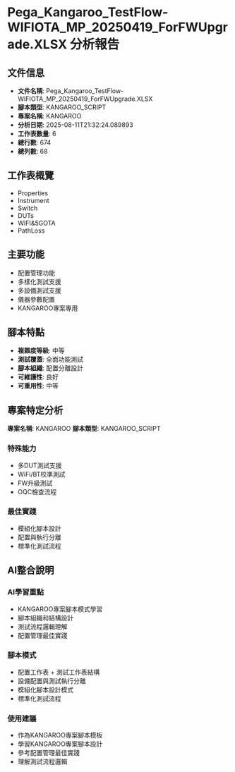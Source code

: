 # Pega_Kangaroo_TestFlow-WIFIOTA_MP_20250419_ForFWUpgrade.XLSX 分析報告

## 文件信息

- **文件名稱**: Pega_Kangaroo_TestFlow-WIFIOTA_MP_20250419_ForFWUpgrade.XLSX
- **腳本類型**: KANGAROO_SCRIPT
- **專案名稱**: KANGAROO
- **分析日期**: 2025-08-11T21:32:24.089893
- **工作表數量**: 6
- **總行數**: 674
- **總列數**: 68

## 工作表概覽

- Properties
- Instrument
- Switch
- DUTs
- WIFI&5GOTA
- PathLoss

## 主要功能

- 配置管理功能
- 多樣化測試支援
- 多設備測試支援
- 儀器參數配置
- KANGAROO專案專用

## 腳本特點

- **複雜度等級**: 中等
- **測試覆蓋**: 全面功能測試
- **腳本組織**: 配置分離設計
- **可維護性**: 良好
- **可重用性**: 中等

## 專案特定分析

**專案名稱**: KANGAROO
**腳本類型**: KANGAROO_SCRIPT

### 特殊能力
- 多DUT測試支援
- WiFi/BT校準測試
- FW升級測試
- OQC檢查流程

### 最佳實踐
- 模組化腳本設計
- 配置與執行分離
- 標準化測試流程

## AI整合說明

### AI學習重點
- KANGAROO專案腳本模式學習
- 腳本組織和結構設計
- 測試流程邏輯理解
- 配置管理最佳實踐

### 腳本模式
- 配置工作表 + 測試工作表結構
- 設備配置與測試執行分離
- 模組化腳本設計模式
- 標準化測試流程

### 使用建議
- 作為KANGAROO專案腳本模板
- 學習KANGAROO專案腳本設計
- 參考配置管理最佳實踐
- 理解測試流程邏輯
